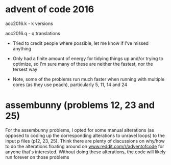 # advent of code 2016

aoc2016.k - k versions

aoc2016.q - q translations

* Tried to credit people where possible, let me know if I've missed anything

* Only had a finite amount of energy for tidying things up and/or trying to optimize, so I'm sure many of these are neither the fastest, nor the tersest way

* Note, some of the problems run much faster when running with multiple cores (as they use peach), particularly 5, 11, 14 and 24

# assembunny (problems 12, 23 and 25)
For the assembunny problems, I opted for some manual alterations (as opposed to coding up the corresponding alterations to unravel loops) to the input p files (p12, 23, 25). Think there are plenty of discussions on why/how to do the alterations floating around on www.reddit.com/r/adventofcode for anyone that's interested. Without doing these alterations, the code will likely run forever on those problems
